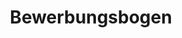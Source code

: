 ---
title: "Bewerbungsbogen"
description: "Formular zur Bewerbung um eine Parzelle im Kleingartenverein Im Auenviertel"
file: "/uploads/Bewerbungsbogen.pdf"
order: 5
publishDate: "2024-01-01"
---